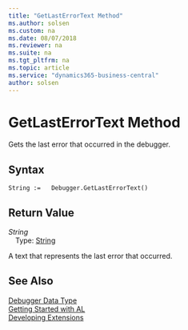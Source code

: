 ```yaml
---
title: "GetLastErrorText Method"
ms.author: solsen
ms.custom: na
ms.date: 08/07/2018
ms.reviewer: na
ms.suite: na
ms.tgt_pltfrm: na
ms.topic: article
ms.service: "dynamics365-business-central"
author: solsen
---
```

[//]: # (START>DO_NOT_EDIT)
[//]: # (IMPORTANT:Do not edit any of the content between here and the END>DO_NOT_EDIT.)
[//]: # (Any modifications should be made in the .resx files in the ModernDev repo.)
# GetLastErrorText Method
Gets the last error that occurred in the debugger.

## Syntax
```
String :=   Debugger.GetLastErrorText()
```


## Return Value
*String*  
&emsp;Type: [String](string-data-type.md)  
  


[//]: # (IMPORTANT: END>DO_NOT_EDIT)

A text that represents the last error that occurred.

## See Also
[Debugger Data Type](debugger-data-type.md)  
[Getting Started with AL](../devenv-get-started.md)  
[Developing Extensions](../devenv-dev-overview.md)